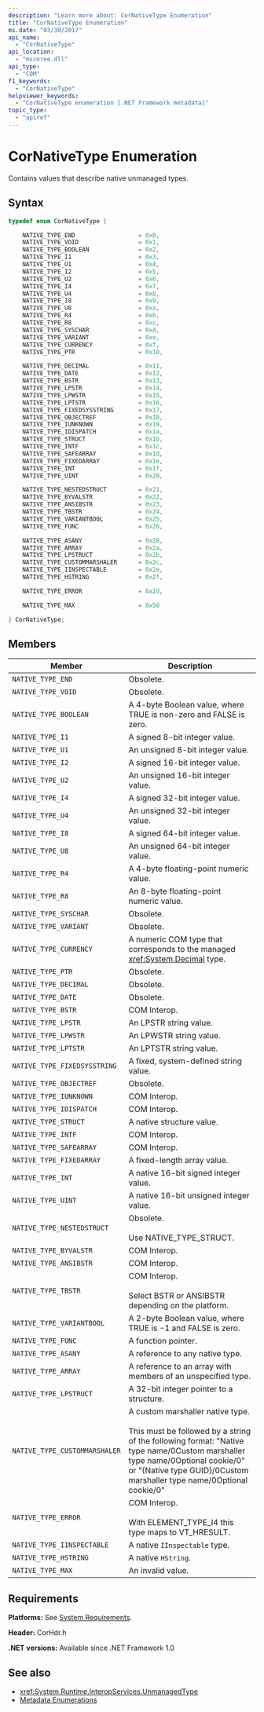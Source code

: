 ```yaml
---
description: "Learn more about: CorNativeType Enumeration"
title: "CorNativeType Enumeration"
ms.date: "03/30/2017"
api_name:
  - "CorNativeType"
api_location:
  - "mscoree.dll"
api_type:
  - "COM"
f1_keywords:
  - "CorNativeType"
helpviewer_keywords:
  - "CorNativeType enumeration [.NET Framework metadata]"
topic_type:
  - "apiref"
---
```

# CorNativeType Enumeration

Contains values that describe native unmanaged types.

## Syntax

```cpp
typedef enum CorNativeType {

    NATIVE_TYPE_END                  = 0x0,
    NATIVE_TYPE_VOID                 = 0x1,
    NATIVE_TYPE_BOOLEAN              = 0x2,
    NATIVE_TYPE_I1                   = 0x3,
    NATIVE_TYPE_U1                   = 0x4,
    NATIVE_TYPE_I2                   = 0x5,
    NATIVE_TYPE_U2                   = 0x6,
    NATIVE_TYPE_I4                   = 0x7,
    NATIVE_TYPE_U4                   = 0x8,
    NATIVE_TYPE_I8                   = 0x9,
    NATIVE_TYPE_U8                   = 0xa,
    NATIVE_TYPE_R4                   = 0xb,
    NATIVE_TYPE_R8                   = 0xc,
    NATIVE_TYPE_SYSCHAR              = 0xd,
    NATIVE_TYPE_VARIANT              = 0xe,
    NATIVE_TYPE_CURRENCY             = 0xf,
    NATIVE_TYPE_PTR                  = 0x10,

    NATIVE_TYPE_DECIMAL              = 0x11,
    NATIVE_TYPE_DATE                 = 0x12,
    NATIVE_TYPE_BSTR                 = 0x13,
    NATIVE_TYPE_LPSTR                = 0x14,
    NATIVE_TYPE_LPWSTR               = 0x15,
    NATIVE_TYPE_LPTSTR               = 0x16,
    NATIVE_TYPE_FIXEDSYSSTRING       = 0x17,
    NATIVE_TYPE_OBJECTREF            = 0x18,
    NATIVE_TYPE_IUNKNOWN             = 0x19,
    NATIVE_TYPE_IDISPATCH            = 0x1a,
    NATIVE_TYPE_STRUCT               = 0x1b,
    NATIVE_TYPE_INTF                 = 0x1c,
    NATIVE_TYPE_SAFEARRAY            = 0x1d,
    NATIVE_TYPE_FIXEDARRAY           = 0x1e,
    NATIVE_TYPE_INT                  = 0x1f,
    NATIVE_TYPE_UINT                 = 0x20,

    NATIVE_TYPE_NESTEDSTRUCT         = 0x21,
    NATIVE_TYPE_BYVALSTR             = 0x22,
    NATIVE_TYPE_ANSIBSTR             = 0x23,
    NATIVE_TYPE_TBSTR                = 0x24,
    NATIVE_TYPE_VARIANTBOOL          = 0x25,
    NATIVE_TYPE_FUNC                 = 0x26,

    NATIVE_TYPE_ASANY                = 0x28,
    NATIVE_TYPE_ARRAY                = 0x2a,
    NATIVE_TYPE_LPSTRUCT             = 0x2b,
    NATIVE_TYPE_CUSTOMMARSHALER      = 0x2c,
    NATIVE_TYPE_IINSPECTABLE         = 0x2e,
    NATIVE_TYPE_HSTRING              = 0x2f,

    NATIVE_TYPE_ERROR                = 0x2d,

    NATIVE_TYPE_MAX                  = 0x50

} CorNativeType;
```

## Members

|Member|Description|
|------------|-----------------|
|`NATIVE_TYPE_END`|Obsolete.|
|`NATIVE_TYPE_VOID`|Obsolete.|
|`NATIVE_TYPE_BOOLEAN`|A 4-byte Boolean value, where TRUE is non-zero and FALSE is zero.|
|`NATIVE_TYPE_I1`|A signed 8-bit integer value.|
|`NATIVE_TYPE_U1`|An unsigned 8-bit integer value.|
|`NATIVE_TYPE_I2`|A signed 16-bit integer value.|
|`NATIVE_TYPE_U2`|An unsigned 16-bit integer value.|
|`NATIVE_TYPE_I4`|A signed 32-bit integer value.|
|`NATIVE_TYPE_U4`|An unsigned 32-bit integer value.|
|`NATIVE_TYPE_I8`|A signed 64-bit integer value.|
|`NATIVE_TYPE_U8`|An unsigned 64-bit integer value.|
|`NATIVE_TYPE_R4`|A 4-byte floating-point numeric value.|
|`NATIVE_TYPE_R8`|An 8-byte floating-point numeric value.|
|`NATIVE_TYPE_SYSCHAR`|Obsolete.|
|`NATIVE_TYPE_VARIANT`|Obsolete.|
|`NATIVE_TYPE_CURRENCY`|A numeric COM type that corresponds to the managed <xref:System.Decimal> type.|
|`NATIVE_TYPE_PTR`|Obsolete.|
|`NATIVE_TYPE_DECIMAL`|Obsolete.|
|`NATIVE_TYPE_DATE`|Obsolete.|
|`NATIVE_TYPE_BSTR`|COM Interop.|
|`NATIVE_TYPE_LPSTR`|An LPSTR string value.|
|`NATIVE_TYPE_LPWSTR`|An LPWSTR string value.|
|`NATIVE_TYPE_LPTSTR`|An LPTSTR string value.|
|`NATIVE_TYPE_FIXEDSYSSTRING`|A fixed, system-defined string value.|
|`NATIVE_TYPE_OBJECTREF`|Obsolete.|
|`NATIVE_TYPE_IUNKNOWN`|COM Interop.|
|`NATIVE_TYPE_IDISPATCH`|COM Interop.|
|`NATIVE_TYPE_STRUCT`|A native structure value.|
|`NATIVE_TYPE_INTF`|COM Interop.|
|`NATIVE_TYPE_SAFEARRAY`|COM Interop.|
|`NATIVE_TYPE_FIXEDARRAY`|A fixed-length array value.|
|`NATIVE_TYPE_INT`|A native 16-bit signed integer value.|
|`NATIVE_TYPE_UINT`|A native 16-bit unsigned integer value.|
|`NATIVE_TYPE_NESTEDSTRUCT`|Obsolete.<br /><br /> Use NATIVE_TYPE_STRUCT.|
|`NATIVE_TYPE_BYVALSTR`|COM Interop.|
|`NATIVE_TYPE_ANSIBSTR`|COM Interop.|
|`NATIVE_TYPE_TBSTR`|COM Interop.<br /><br /> Select BSTR or ANSIBSTR depending on the platform.|
|`NATIVE_TYPE_VARIANTBOOL`|A 2-byte Boolean value, where TRUE is -1 and FALSE is zero.|
|`NATIVE_TYPE_FUNC`|A function pointer.|
|`NATIVE_TYPE_ASANY`|A reference to any native type.|
|`NATIVE_TYPE_ARRAY`|A reference to an array with members of an unspecified type.|
|`NATIVE_TYPE_LPSTRUCT`|A 32-bit integer pointer to a structure.|
|`NATIVE_TYPE_CUSTOMMARSHALER`|A custom marshaller native type.<br /><br /> This must be followed by a string of the following format: "Native type name/0Custom marshaller type name/0Optional cookie/0" or "{Native type GUID}/0Custom marshaller type name/0Optional cookie/0"|
|`NATIVE_TYPE_ERROR`|COM Interop.<br /><br /> With ELEMENT_TYPE_I4 this type maps to VT_HRESULT.|
|`NATIVE_TYPE_IINSPECTABLE`|A native `IInspectable` type.|
|`NATIVE_TYPE_HSTRING`|A native `HString`.|
|`NATIVE_TYPE_MAX`|An invalid value.|

## Requirements

 **Platforms:** See [System Requirements](../../../framework/get-started/system-requirements.md).

 **Header:** CorHdr.h

 **.NET versions:** Available since .NET Framework 1.0

## See also

- <xref:System.Runtime.InteropServices.UnmanagedType>
- [Metadata Enumerations](metadata-enumerations.md)
